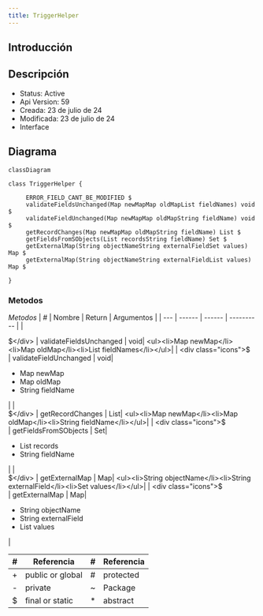 ```yaml
---
title: TriggerHelper
---
```


## Introducción

<!-- START autogenerated-class -->
## Descripción



- Status: Active
- Api Version: 59
- Creada: 23 de julio de 24
- Modificada: 23 de julio de 24
- Interface 

## Diagrama
```mermaid
classDiagram

class TriggerHelper {
    
     ERROR_FIELD_CANT_BE_MODIFIED $    
     validateFieldsUnchanged(Map newMapMap oldMapList fieldNames) void $
     validateFieldUnchanged(Map newMapMap oldMapString fieldName) void $
     getRecordChanges(Map newMapMap oldMapString fieldName) List $
     getFieldsFromSObjects(List recordsString fieldName) Set $
     getExternalMap(String objectNameString externalFieldSet values) Map $
     getExternalMap(String objectNameString externalFieldList values) Map $

}
```


### Metodos

*Metodos*
| #   | Nombre | Return | Argumentos |
| --- | ------ | ------ | ---------- |
| <div class="icons">$</div> | validateFieldsUnchanged | void| <ul><li>Map newMap</li><li>Map oldMap</li><li>List fieldNames</li></ul>|
| <div class="icons">$</div> | validateFieldUnchanged | void| <ul><li>Map newMap</li><li>Map oldMap</li><li>String fieldName</li></ul>|
| <div class="icons">$</div> | getRecordChanges | List| <ul><li>Map newMap</li><li>Map oldMap</li><li>String fieldName</li></ul>|
| <div class="icons">$</div> | getFieldsFromSObjects | Set| <ul><li>List records</li><li>String fieldName</li></ul>|
| <div class="icons">$</div> | getExternalMap | Map| <ul><li>String objectName</li><li>String externalField</li><li>Set values</li></ul>|
| <div class="icons">$</div> | getExternalMap | Map| <ul><li>String objectName</li><li>String externalField</li><li>List values</li></ul>|


| #  | Referencia       | #  | Referencia |
| -- | ---------------- | -- | ---------- |
| +  | public or global | #  | protected  |
| -  | private          | ~  | Package    |
| $  | final or static  | *  | abstract   |

<!-- END autogenerated-class -->
